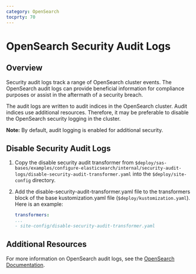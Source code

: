 ```yaml
---
category: OpenSearch
tocprty: 70
---
```


# OpenSearch Security Audit Logs

## Overview 

Security audit logs track a range of OpenSearch cluster events. The OpenSearch audit logs can provide beneficial information for compliance purposes or assist in the aftermath of a security breach.

The audit logs are written to audit indices in the OpenSearch cluster. Audit indices use additional resources. Therefore, it may be preferable to disable the OpenSearch security logging in the cluster.

**Note:** By default, audit logging is enabled for additional security. 

## Disable Security Audit Logs 

1. Copy the disable security audit transformer from `$deploy/sas-bases/examples/configure-elasticsearch/internal/security-audit-logs/disable-security-audit-transformer.yaml` into the `$deploy/site-config` directory.

2. Add the disable-security-audit-transformer.yaml file to the transformers block of the base kustomization.yaml file (`$deploy/kustomization.yaml`). Here is an example:
   
   ```yaml
   transformers:
   ...
   - site-config/disable-security-audit-transformer.yaml
   ```

## Additional Resources 

For more information on OpenSearch audit logs, see the [OpenSearch Documentation](https://opensearch.org/docs/latest/).